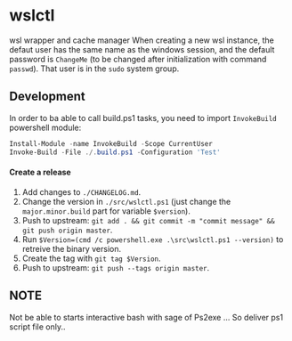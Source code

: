 # wslctl

wsl wrapper and cache manager 
When creating a new wsl instance, the defaut user has the same name as the windows session, 
and the default password is `ChangeMe` (to be changed after initialization with command `passwd`).
That user is in the `sudo` system group.

## Development

In order to ba able to call build.ps1 tasks, you need to import `InvokeBuild` powershell module:
```Powershell
Install-Module -name InvokeBuild -Scope CurrentUser
Invoke-Build -File ./.build.ps1 -Configuration 'Test' 
```

#### Create a release

1. Add changes to `./CHANGELOG.md`.
1. Change the version in `./src/wslctl.ps1` (just change the `major.minor.build` part for variable `$version`).
1. Push to upstream: `git add . && git commit -m "commit message" && git push origin master`.
1. Run `$Version=(cmd /c powershell.exe .\src\wslctl.ps1 --version)` to retreive the binary version.
1. Create the tag with `git tag $Version`.
1. Push to upstream: `git push --tags origin master`.

## NOTE
Not be able to starts interactive bash with sage of Ps2exe ... 
So deliver ps1 script file only.. 